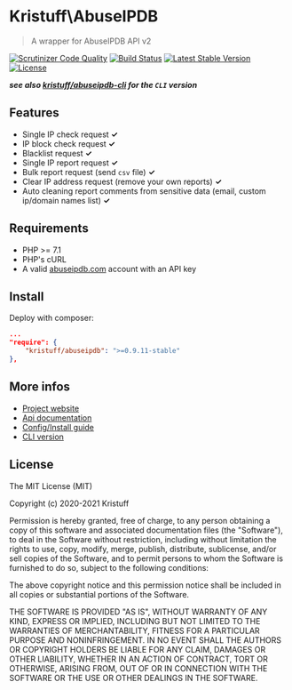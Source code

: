 # Kristuff\AbuseIPDB
> A wrapper for AbuseIPDB API v2

[![Scrutinizer Code Quality](https://scrutinizer-ci.com/g/kristuff/abuseipdb/badges/quality-score.png?b=master)](https://scrutinizer-ci.com/g/kristuff/abuseipdb/?branch=master)
[![Build Status](https://scrutinizer-ci.com/g/kristuff/abuseipdb/badges/build.png?b=master)](https://scrutinizer-ci.com/g/kristuff/abuseipdb/build-status/master)
[![Latest Stable Version](https://poser.pugx.org/kristuff/abuseipdb/v/stable)](https://packagist.org/packages/kristuff/abuseipdb)
[![License](https://poser.pugx.org/kristuff/abuseipdb/license)](https://packagist.org/packages/kristuff/abuseipdb)

***see also [kristuff/abuseipdb-cli](https://github.com/kristuff/abuseipdb-cli) for the `CLI` version***

Features
--------
- Single IP check request **✓** 
- IP block check request **✓** 
- Blacklist request **✓** 
- Single IP report request **✓** 
- Bulk report request (send `csv` file) **✓** 
- Clear IP address request (remove your own reports) **✓**
- Auto cleaning report comments from sensitive data (email, custom ip/domain names list)  **✓** 

Requirements
------------    
- PHP >= 7.1
- PHP's cURL  
- A valid [abuseipdb.com](https://abuseipdb.com) account with an API key

Install
-------

Deploy with composer:

```json
...
"require": {
    "kristuff/abuseipdb": ">=0.9.11-stable"
},
```

More infos
-----

- [Project website](https://kristuff.fr/projects/abuseipdb)
- [Api documentation](https://kristuff.fr/projects/abuseipdb/doc)
- [Config/Install guide](https://kristuff.fr/projects/abuseipdb/technical#configuration)
- [CLI version](https://kristuff.fr/projects/abuseipdbcli)


License
-------

The MIT License (MIT)

Copyright (c) 2020-2021 Kristuff

Permission is hereby granted, free of charge, to any person obtaining a copy
of this software and associated documentation files (the "Software"), to deal
in the Software without restriction, including without limitation the rights
to use, copy, modify, merge, publish, distribute, sublicense, and/or sell
copies of the Software, and to permit persons to whom the Software is
furnished to do so, subject to the following conditions:

The above copyright notice and this permission notice shall be included in
all copies or substantial portions of the Software.

THE SOFTWARE IS PROVIDED "AS IS", WITHOUT WARRANTY OF ANY KIND, EXPRESS OR
IMPLIED, INCLUDING BUT NOT LIMITED TO THE WARRANTIES OF MERCHANTABILITY,
FITNESS FOR A PARTICULAR PURPOSE AND NONINFRINGEMENT. IN NO EVENT SHALL THE
AUTHORS OR COPYRIGHT HOLDERS BE LIABLE FOR ANY CLAIM, DAMAGES OR OTHER
LIABILITY, WHETHER IN AN ACTION OF CONTRACT, TORT OR OTHERWISE, ARISING FROM,
OUT OF OR IN CONNECTION WITH THE SOFTWARE OR THE USE OR OTHER DEALINGS IN
THE SOFTWARE.
